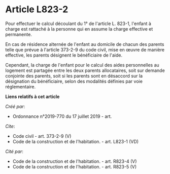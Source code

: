 # Article L823-2

Pour effectuer le calcul découlant du 1° de l'article L. 823-1, l'enfant à charge est rattaché à la personne qui en assume la
charge effective et permanente. 

En cas de résidence alternée de l'enfant au domicile de chacun des parents telle que prévue à l'article 373-2-9 du code
civil, mise en œuvre de manière effective, les parents désignent le bénéficiaire de l'aide. 

Cependant, la charge de l'enfant pour le calcul des aides personnelles au logement est partagée entre les deux parents
allocataires, soit sur demande conjointe des parents, soit si les parents sont en désaccord sur la désignation du
bénéficiaire, selon des modalités définies par voie réglementaire.

**Liens relatifs à cet article**

_Créé par_:

  - Ordonnance n°2019-770 du 17 juillet 2019 - art.

_Cite_:

  - Code civil - art. 373-2-9 (V)
  - Code de la construction et de l'habitation. - art. L823-1 (VD)

_Cité par_:

  - Code de la construction et de l'habitation. - art. R823-4 (V)
  - Code de la construction et de l'habitation. - art. R823-5 (V)
